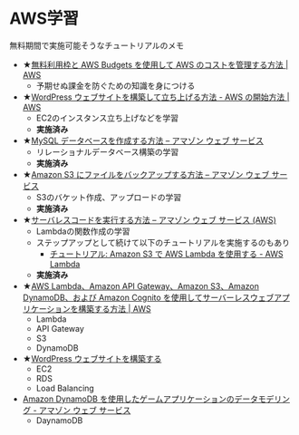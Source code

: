 # AWS学習

無料期間で実施可能そうなチュートリアルのメモ



- ★[無料利用枠と AWS Budgets を使用して AWS のコストを管理する方法 | AWS](https://aws.amazon.com/jp/getting-started/tutorials/control-your-costs-free-tier-budgets/?trk=gs_card)
  - 予期せぬ課金を防ぐための知識を身につける
- ★[WordPress ウェブサイトを構築して立ち上げる方法 - AWS の開始方法 | AWS](https://aws.amazon.com/jp/getting-started/tutorials/launch-a-wordpress-website/?trk=gs_card)
  - EC2のインスタンス立ち上げなどを学習
  - **実施済み**
- ★[MySQL データベースを作成する方法 – アマゾン ウェブ サービス](https://aws.amazon.com/jp/getting-started/tutorials/create-mysql-db/?trk=gs_card)
  - リレーショナルデータベース構築の学習
  - **実施済み**
- ★[Amazon S3 にファイルをバックアップする方法 – アマゾン ウェブ サービス](https://aws.amazon.com/jp/getting-started/tutorials/backup-files-to-amazon-s3/?trk=gs_card&e=gs&p=gsrc)
  - S3のバケット作成、アップロードの学習
  - **実施済み**
- ★[サーバレスコードを実行する方法 – アマゾン ウェブ サービス (AWS)](https://aws.amazon.com/jp/getting-started/tutorials/run-serverless-code/?trk=gs_card&e=gs&p=gsrc)
  - Lambdaの関数作成の学習
  - ステップアップとして続けて以下のチュートリアルを実施するのもあり
    - [チュートリアル: Amazon S3 で AWS Lambda を使用する - AWS Lambda](https://docs.aws.amazon.com/ja_jp/lambda/latest/dg/with-s3-example.html)
  - **実施済み**
- ★[AWS Lambda、Amazon API Gateway、Amazon S3、Amazon DynamoDB、および Amazon Cognito を使用してサーバーレスウェブアプリケーションを構築する方法 | AWS](https://aws.amazon.com/jp/getting-started/projects/build-serverless-web-app-lambda-apigateway-s3-dynamodb-cognito/?trk=gs_card)
  - Lambda
  - API Gateway
  - S3
  - DynamoDB
- ★[WordPress ウェブサイトを構築する](https://aws.amazon.com/jp/getting-started/projects/build-wordpress-website/?trk=gs_card)
  - EC2
  - RDS
  - Load Balancing
- [Amazon DynamoDB を使用したゲームアプリケーションのデータモデリング - アマゾン ウェブ サービス](https://aws.amazon.com/jp/getting-started/projects/data-modeling-gaming-app-with-dynamodb/)
  - DaynamoDB

